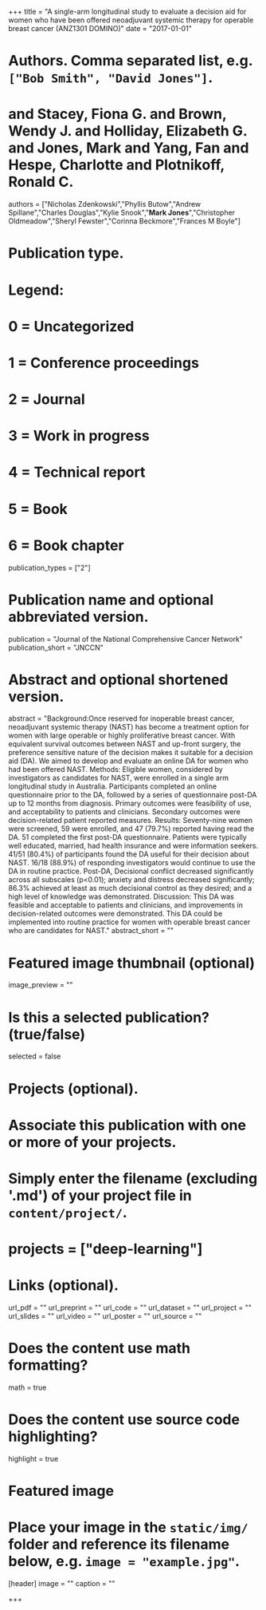 +++
title = "A single-arm longitudinal study to evaluate a decision aid for women who have been offered neoadjuvant systemic therapy for operable breast cancer (ANZ1301 DOMINO)"
date = "2017-01-01"

# Authors. Comma separated list, e.g. `["Bob Smith", "David Jones"]`.
# and Stacey, Fiona G. and Brown, Wendy J. and Holliday, Elizabeth G. and Jones, Mark and Yang, Fan and Hespe, Charlotte and Plotnikoff, Ronald C.
authors = ["Nicholas Zdenkowski","Phyllis Butow","Andrew Spillane","Charles Douglas","Kylie Snook","**Mark Jones**","Christopher Oldmeadow","Sheryl Fewster","Corinna Beckmore","Frances M Boyle"]


# Publication type.
# Legend:
# 0 = Uncategorized
# 1 = Conference proceedings
# 2 = Journal
# 3 = Work in progress
# 4 = Technical report
# 5 = Book
# 6 = Book chapter
publication_types = ["2"]

# Publication name and optional abbreviated version.
publication = "Journal of the National Comprehensive Cancer Network"
publication_short = "JNCCN"

# Abstract and optional shortened version.
abstract = "Background:Once reserved for inoperable breast cancer, neoadjuvant systemic therapy (NAST) has become a treatment option for women with large operable or highly proliferative breast cancer. With equivalent survival outcomes between NAST and up-front surgery, the preference sensitive nature of the decision makes it suitable for a decision aid (DA). We aimed to develop and evaluate an online DA for women who had been offered NAST. Methods: Eligible women, considered by investigators as candidates for NAST, were enrolled in a single arm longitudinal study in Australia. Participants completed an online questionnaire prior to the DA, followed by a series of questionnaire post-DA up to 12 months from diagnosis. Primary outcomes were feasibility of use, and acceptability to patients and clinicians. Secondary outcomes were decision-related patient reported measures. Results: Seventy-nine women were screened, 59 were enrolled, and 47 (79.7%) reported having read the DA. 51 completed the first post-DA questionnaire. Patients were typically well educated, married, had health insurance and were information seekers. 41/51 (80.4%) of participants found the DA useful for their decision about NAST. 16/18 (88.9%) of responding investigators would continue to use the DA in routine practice. Post-DA, Decisional conflict decreased significantly across all subscales (p<0.01); anxiety and distress decreased significantly; 86.3% achieved at least as much decisional control as they desired; and a high level of knowledge was demonstrated. Discussion: This DA was feasible and acceptable to patients and clinicians, and improvements in decision-related outcomes were demonstrated. This DA could be implemented into routine practice for women with operable breast cancer who are candidates for NAST."
abstract_short = ""

# Featured image thumbnail (optional)
image_preview = ""

# Is this a selected publication? (true/false)
selected = false

# Projects (optional).
#   Associate this publication with one or more of your projects.
#   Simply enter the filename (excluding '.md') of your project file in `content/project/`.
# projects = ["deep-learning"]

# Links (optional).
url_pdf = ""
url_preprint = ""
url_code = ""
url_dataset = ""
url_project = ""
url_slides = ""
url_video = ""
url_poster = ""
url_source = ""

# Does the content use math formatting?
math = true

# Does the content use source code highlighting?
highlight = true

# Featured image
# Place your image in the `static/img/` folder and reference its filename below, e.g. `image = "example.jpg"`.
[header]
image = ""
caption = ""

+++

<!-- More detail can easily be written here using *Markdown* and $\rm \LaTeX$ math code. -->
